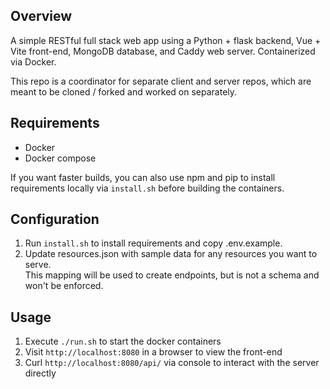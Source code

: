 ## Overview
A simple RESTful full stack web app using a Python + flask backend, Vue +
Vite front-end, MongoDB database, and Caddy web server.  Containerized via
Docker.

This repo is a coordinator for separate client and server repos, which are
meant to be cloned / forked and worked on separately.

## Requirements
- Docker
- Docker compose

If you want faster builds, you can also use npm and pip to install requirements
locally via `install.sh` before building the containers.

## Configuration
1. Run `install.sh` to install requirements and copy .env.example.
2. Update resources.json with sample data for any resources you want to serve.  
   This mapping will be used to create endpoints, but is not a schema and won't be 
   enforced.

## Usage
1. Execute `./run.sh` to start the docker containers
2. Visit `http://localhost:8080` in a browser to view the front-end
3. Curl `http://localhost:8080/api/` via console to interact with the server directly
